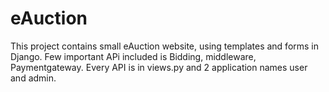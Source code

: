# eAuction
This project contains small eAuction website, using templates and forms in Django.
Few important APi included is Bidding, middleware, Paymentgateway.
Every API is in views.py and 2 application names user and admin.
